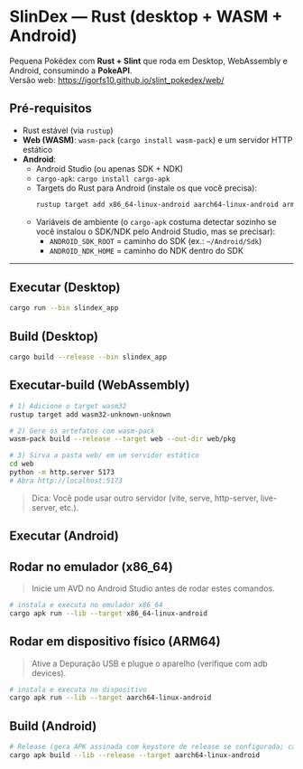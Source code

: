 # SlinDex — Rust (desktop + WASM + Android)

Pequena Pokédex com **Rust + Slint** que roda em Desktop, WebAssembly e Android, consumindo a **PokeAPI**.  
Versão web: https://igorfs10.github.io/slint_pokedex/web/

## Pré-requisitos
- Rust estável (via `rustup`)
- **Web (WASM)**: `wasm-pack` (`cargo install wasm-pack`) e um servidor HTTP estático
- **Android**:
  - Android Studio (ou apenas SDK + NDK)
  - `cargo-apk`: `cargo install cargo-apk`
  - Targets do Rust para Android (instale os que você precisa):
    ```bash
    rustup target add x86_64-linux-android aarch64-linux-android armv7-linux-androideabi
    ```
  - Variáveis de ambiente (o `cargo-apk` costuma detectar sozinho se você instalou o SDK/NDK pelo Android Studio, mas se precisar):
    - `ANDROID_SDK_ROOT` = caminho do SDK (ex.: `~/Android/Sdk`)
    - `ANDROID_NDK_HOME` = caminho do NDK dentro do SDK

---

## Executar (Desktop)
```bash
cargo run --bin slindex_app
```
## Build (Desktop)
```bash
cargo build --release --bin slindex_app
```

## Executar-build (WebAssembly)
```bash
# 1) Adicione o target wasm32
rustup target add wasm32-unknown-unknown

# 2) Gere os artefatos com wasm-pack
wasm-pack build --release --target web --out-dir web/pkg

# 3) Sirva a pasta web/ em um servidor estático
cd web
python -m http.server 5173
# Abra http://localhost:5173
```
> Dica: Você pode usar outro servidor (vite, serve, http-server, live-server, etc.).

## Executar (Android)
## Rodar no emulador (x86_64)
> Inicie um AVD no Android Studio antes de rodar estes comandos.
```bash
# instala e executa no emulador x86_64
cargo apk run --lib --target x86_64-linux-android
```
## Rodar em dispositivo físico (ARM64)
> Ative a Depuração USB e plugue o aparelho (verifique com adb devices).
```bash
# instala e executa no dispositivo
cargo apk run --lib --target aarch64-linux-android
```

## Build (Android)
```bash
# Release (gera APK assinada com keystore de release se configurada; caso contrário remova --release)
cargo apk build --lib --release --target aarch64-linux-android
```